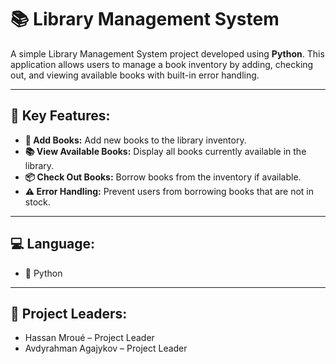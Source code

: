 # 📚 Library Management System  

A simple Library Management System project developed using **Python**. This application allows users to manage a book inventory by adding, checking out, and viewing available books with built-in error handling.  

---

## 🔑 Key Features:  

- **📖 Add Books:** Add new books to the library inventory.  
- **📚 View Available Books:** Display all books currently available in the library.  
- **📦 Check Out Books:** Borrow books from the inventory if available.  
- **⚠️ Error Handling:** Prevent users from borrowing books that are not in stock.  

---

## 💻 Language:
- 🐍 Python

---

## 👥 Project Leaders:
- Hassan Mroué – Project Leader
- Avdyrahman Agajykov – Project Leader
